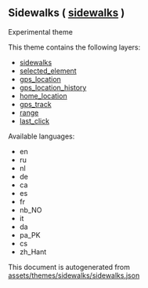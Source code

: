 [//]: # (WARNING: this file is automatically generated. Please find the sources at the bottom and edit those sources)

 Sidewalks ( [sidewalks](https://mapcomplete.osm.be/sidewalks) ) 
-----------------------------------------------------------------



Experimental theme

This theme contains the following layers:



  - [sidewalks](../Layers/sidewalks.md)
  - [selected_element](../Layers/selected_element.md)
  - [gps_location](../Layers/gps_location.md)
  - [gps_location_history](../Layers/gps_location_history.md)
  - [home_location](../Layers/home_location.md)
  - [gps_track](../Layers/gps_track.md)
  - [range](../Layers/range.md)
  - [last_click](../Layers/last_click.md)


Available languages:



  - en
  - ru
  - nl
  - de
  - ca
  - es
  - fr
  - nb_NO
  - it
  - da
  - pa_PK
  - cs
  - zh_Hant
 

This document is autogenerated from [assets/themes/sidewalks/sidewalks.json](https://github.com/pietervdvn/MapComplete/blob/develop/assets/themes/sidewalks/sidewalks.json)
